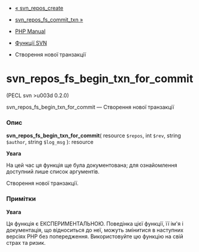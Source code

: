 - [« svn_repos_create](function.svn-repos-create.md)
- [svn_repos_fs_commit_txn »](function.svn-repos-fs-commit-txn.md)

- [PHP Manual](index.md)
- [Функції SVN](ref.svn.md)
- Створення нової транзакції

# svn_repos_fs_begin_txn_for_commit

(PECL svn \>u003d 0.2.0)

svn_repos_fs_begin_txn_for_commit — Створення нової транзакції

### Опис

**svn_repos_fs_begin_txn_for_commit**(
resource `$repos`,
int `$rev`,
string `$author`,
string `$log_msg`
): resource

**Увага**

На цей час ця функція ще була документована; для
ознайомлення доступний лише список аргументів.

Створення нової транзакції.

### Примітки

**Увага**

Ця функція є ЕКСПЕРИМЕНТАЛЬНОЮ. Поведінка цієї функції, її ім'я
і документація, що відноситься до неї, можуть змінитися в наступних версіях
PHP без попередження. Використовуйте цю функцію на свій страх та ризик.
